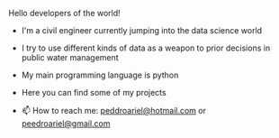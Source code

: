 Hello developers of the world!
- I'm a civil engineer currently jumping into the data science world
- I try to use different kinds of data as a weapon to prior decisions in public water management
- My main programming language is python 
- Here you can find some of my projects 

- 📫 How to reach me:
peddroariel@hotmail.com or 
peedroariel@gmail.com

<!---
pepeariel/pepeariel is a ✨ special ✨ repository because its `README.md` (this file) appears on your GitHub profile.
You can click the Preview link to take a look at your changes.
--->
